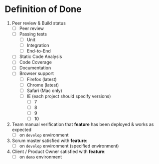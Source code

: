 # Definition of Done

1. Peer review & Build status
    * [ ] Peer review
    * [ ] Passing tests
        * [ ] Unit
        * [ ] Integration
        * [ ] End-to-End
    * [ ] Static Code Analysis
    * [ ] Code Coverage
    * [ ] Documentation
    * [ ] Browser support
        * [ ] Firefox (latest)
        * [ ] Chrome (latest)
        * [ ] Safari (Mac only)
        * [ ] IE (each project should specify versions)
            * [ ] 7
            * [ ] 8
            * [ ] 9
            * [ ] 10
2. Team manual verification that **feature** has been deployed & works as expected
    * [ ] on `develop` environment
3. Scrum master satisfied with **feature**:
    * [ ] on `develop` environment (specified environment)
4. Client / Product Owner satisfied with **feature**:
    * [ ] on `demo` environment
